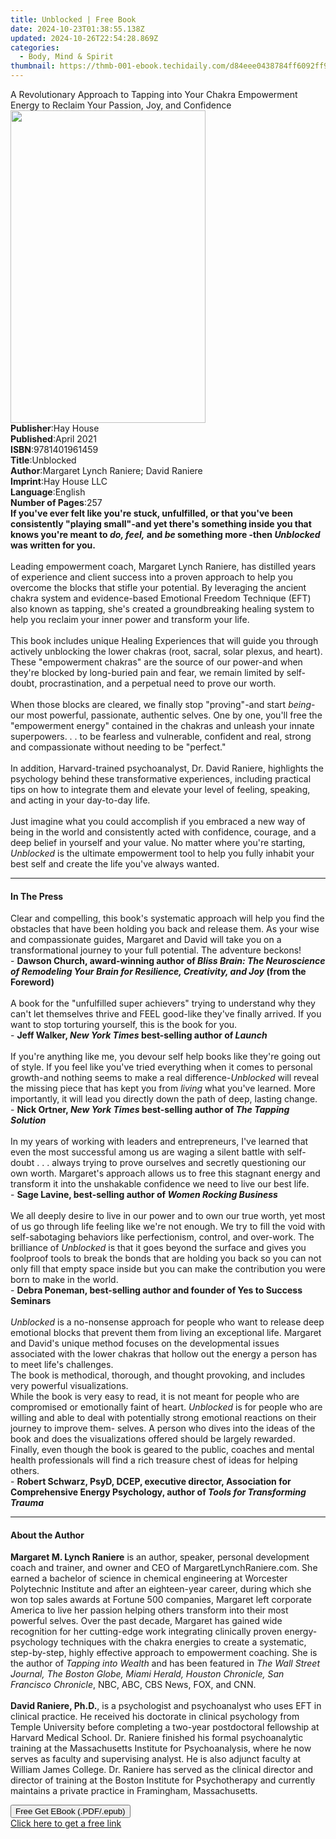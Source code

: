 ```yaml
---
title: Unblocked | Free Book
date: 2024-10-23T01:38:55.138Z
updated: 2024-10-26T22:54:28.869Z
categories:
  - Body, Mind & Spirit
thumbnail: https://thmb-001-ebook.techidaily.com/d84eee0438784ff6092ff917aaddaa2b2f852561bc50db2f2d70ff78bd40e71a.jpg
---
```

<main id="book-container">
  <div class="flex flex-col">
    <div class="book-brief flex-1 py-6 px-4 sm:p-6 md:py-10 md:px-8">
      <!-- brief-->
      <div class="book-brief-main">
        A Revolutionary Approach to Tapping into Your Chakra Empowerment Energy
        to Reclaim Your Passion, Joy, and Confidence
      </div>
    </div>
    <div
      class="book-meta-info flex-1 grid gap-4 col-start-1 col-end-3 row-start-1 sm:mb-6 sm:grid-cols-4 lg:gap-6 lg:col-start-2 lg:row-end-6 lg:row-span-6 lg:mb-0"
    >
      <div
        class="book-meta-info-left place-content-center mt-4 p-4 text-sm leading-6 col-start-2 col-span-2 dark:text-slate-400"
      >
        <img
          class="w-full h-500 object-cover rounded-lg sm:h-255 sm:col-span-2 lg:col-span-full"
          src="https://img-001-ebook.techidaily.com/bbba454f2a09578e87d5503cd95837c11b8b348d677f56cacf7d3526ba414e66.jpg"
          alt=""
          width="312"
          height="500"
        />
      </div>
      <div
        class="book-meta-info-right mt-2 col-start-1 row-start-2 col-span-3 self-center"
      >
        <!-- meta data  -->
        <div class="flex flex-col px-4 md:px-8">
          <div class="flex-1">
            <strong>Publisher</strong>:<span class="px-2">Hay House</span>
          </div>
          <div class="flex-1">
            <strong>Published</strong>:<span class="px-2">April 2021</span>
          </div>
          <div class="flex-1">
            <strong>ISBN</strong>:<span class="px-2">9781401961459</span>
          </div>
          <div class="flex-1">
            <strong>Title</strong>:<span class="px-2">Unblocked</span>
          </div>
          <div class="flex-1">
            <strong>Author</strong>:<span class="px-2"
              >Margaret Lynch Raniere; David Raniere</span
            >
          </div>
          <div class="flex-1">
            <strong>Imprint</strong>:<span class="px-2">Hay House LLC</span>
          </div>
          <div class="flex-1">
            <strong>Language</strong>:<span class="px-2">English</span>
          </div>
          <div class="flex-1">
            <strong>Number of Pages</strong>:<span class="px-2">257</span>
          </div>
        </div>
      </div>
    </div>
    <div class="book-description flex-1 py-6 px-4 sm:p-6 md:py-10 md:px-8">
      <div class="book-description-main">
        <div accordion-content="" id="description">
          <b
            >If you've ever felt like you're stuck, unfulfilled, or that you've
            been consistently "playing small"-and yet there's something inside
            you that knows you're meant to <i>do, feel,</i> and
            <i>be</i> something more -then <i>Unblocked </i>was written for
            you.</b
          ><br /><br />
          Leading empowerment coach, Margaret Lynch Raniere, has distilled years
          of experience and client success into a proven approach to help you
          overcome the blocks that stifle your potential. By leveraging the
          ancient chakra system and evidence-based Emotional Freedom Technique
          (EFT) also known as tapping, she's created a groundbreaking healing
          system to help you reclaim your inner power and transform your
          life.<br /><br />This book includes unique Healing Experiences that
          will guide you through actively unblocking the lower chakras (root,
          sacral, solar plexus, and heart). These "empowerment chakras" are the
          source of our power-and when they're blocked by long-buried pain and
          fear, we remain limited by self-doubt, procrastination, and a
          perpetual need to prove our worth.<br /><br />
          When those blocks are cleared, we finally stop "proving"-and start
          <i>being</i>-our most powerful, passionate, authentic selves. One by
          one, you'll free the "empowerment energy" contained in the chakras and
          unleash your innate superpowers. . . to be fearless and vulnerable,
          confident and real, strong and compassionate without needing to be
          "perfect."<br /><br />In addition, Harvard-trained psychoanalyst, Dr.
          David Raniere, highlights the psychology behind these transformative
          experiences, including practical tips on how to integrate them and
          elevate your level of feeling, speaking, and acting in your day-to-day
          life.<br /><br />Just imagine what you could accomplish if you
          embraced a new way of being in the world and consistently acted with
          confidence, courage, and a deep belief in yourself and your value. No
          matter where you're starting, <i>Unblocked</i> is the ultimate
          empowerment tool to help you fully inhabit your best self and create
          the life you've always wanted.
        </div>
        <div class="accordion-fader"></div>
      </div>
    </div>
    <div class="book-excerpts flex-1 py-6 px-4 sm:p-6 md:py-10 md:px-8">
      <!-- excerpts-->
      <div class="book-excerpts-main">
        <hr />
        <h4 class="placeholder placeholder-heading">
          <span>In The Press</span>
        </h4>
        <p>
          Clear and compelling, this book's systematic approach will help you
          find the obstacles that have been holding you back and release them.
          As your wise and compassionate guides, Margaret and David will take
          you on a transformational journey to your full potential. The
          adventure beckons!<br />
          -
          <b
            >Dawson Church, award-winning author of
            <i
              >Bliss Brain: The Neuroscience of Remodeling Your Brain for
              Resilience, Creativity, and Joy </i
            >(from the Foreword)<br
          /></b>
          <br />
          A book for the "unfulfilled super achievers" trying to understand why
          they can't let themselves thrive and FEEL good-like they've finally
          arrived. If you want to stop torturing yourself, this is the book for
          you.<br />
          -
          <b
            >Jeff Walker, <i>New York Times </i>best-selling author of
            <i>Launch</i></b
          >
          <br /><br />If you're anything like me, you devour self help books
          like they're going out of style. If you feel like you've tried
          everything when it comes to personal growth-and nothing seems to make
          a real difference-<i>Unblocked </i>will reveal the missing piece that
          has kept you from <i>living </i>what you've learned. More importantly,
          it will lead you directly down the path of deep, lasting change.<br />
          -
          <b
            >Nick Ortner, <i>New York Times </i>best-selling author of
            <i>The Tapping Solution</i></b
          >
          <br /><br />In my years of working with leaders and entrepreneurs,
          I've learned that even the most successful among us are waging a
          silent battle with self-doubt . . . always trying to prove ourselves
          and secretly questioning our own worth. Margaret's approach allows us
          to free this stagnant energy and transform it into the unshakable
          confidence we need to live our best life.<br />
          -
          <b
            >Sage Lavine, best-selling author of
            <i>Women Rocking Business</i></b
          >
          <br /><br />We all deeply desire to live in our power and to own our
          true worth, yet most of us go through life feeling like we're not
          enough. We try to fill the void with self-sabotaging behaviors like
          perfectionism, control, and over-work. The brilliance of
          <i>Unblocked </i>is that it goes beyond the surface and gives you
          foolproof tools to break the bonds that are holding you back so you
          can not only fill that empty space inside but you can make the
          contribution you were born to make in the world.<br />
          -
          <b
            >Debra Poneman, best-selling author and founder of Yes to Success
            Seminars</b
          >
          <br />
          <i><br />Unblocked </i>is a no-nonsense approach for people who want
          to release deep emotional blocks that prevent them from living an
          exceptional life. Margaret and David's unique method focuses on the
          developmental issues associated with the lower chakras that hollow out
          the energy a person has to meet life's challenges.<br />
          The book is methodical, thorough, and thought provoking, and includes
          very powerful visualizations.<br />
          While the book is very easy to read, it is not meant for people who
          are compromised or emotionally faint of heart. <i>Unblocked </i>is for
          people who are willing and able to deal with potentially strong
          emotional reactions on their journey to improve them- selves. A person
          who dives into the ideas of the book and does the visualizations
          offered should be largely rewarded. Finally, even though the book is
          geared to the public, coaches and mental health professionals will
          find a rich treasure chest of ideas for helping others.<br />
          -
          <b
            >Robert Schwarz, PsyD, DCEP, executive director, Association for
            Comprehensive Energy Psychology, author of
            <i>Tools for Transforming Trauma</i></b
          >
        </p>
      </div>
    </div>
    <div class="book-about-author flex-1 py-6 px-4 sm:p-6 md:py-10 md:px-8">
      <!-- about author-->
      <div class="book-main-author-main">
        <hr />
        <h4 class="placeholder placeholder-heading">
          <span>About the Author</span>
        </h4>
        <p>
          <b>Margaret M. Lynch Raniere</b> is an author, speaker, personal
          development coach and trainer, and owner and CEO of
          MargaretLynchRaniere.com. She earned a bachelor of science in chemical
          engineering at Worcester Polytechnic Institute and after an
          eighteen-year career, during which she won top sales awards at Fortune
          500 companies, Margaret left corporate America to live her passion
          helping others transform into their most powerful selves. Over the
          past decade, Margaret has gained wide recognition for her cutting-edge
          work integrating clinically proven energy-psychology techniques with
          the chakra energies to create a systematic, step-by-step, highly
          effective approach to empowerment coaching. She is the author of
          <i>Tapping into Wealth </i>and has been featured in
          <i
            >The Wall Street Journal, The Boston Globe, Miami Herald, Houston
            Chronicle, San Francisco Chronicle</i
          >, NBC, ABC, CBS News, FOX, and CNN.<br /><br /><b
            >David Raniere, Ph.D.</b
          >, is a psychologist and psychoanalyst who uses EFT in clinical
          practice. He received his doctorate in clinical psychology from Temple
          University before completing a two-year postdoctoral fellowship at
          Harvard Medical School. Dr. Raniere finished his formal psychoanalytic
          training at the Massachusetts Institute for Psychoanalysis, where he
          now serves as faculty and supervising analyst. He is also adjunct
          faculty at William James College. Dr. Raniere has served as the
          clinical director and director of training at the Boston Institute for
          Psychotherapy and currently maintains a private practice in
          Framingham, Massachusetts.
        </p>
      </div>
    </div>
    <div class="book-free-get flex-1 py-6 px-4 sm:p-6 md:py-10 md:px-8">
      <button
        id="btn-free-get"
        class="bg-blue-500 hover:bg-blue-700 text-white font-bold py-2 px-4 rounded"
      >
        Free Get EBook (.PDF/.epub)
      </button>
      <div id="countdown-display" class="px-2 text-lg mt-2"></div>
      <a
        id="free-link"
        class="hidden bg-blue-500 hover:bg-blue-700 text-white font-bold py-2 px-4 rounded"
        href="https://www.ebooks.com/en-us/book/210086454/unblocked/margaret-lynch-raniere/"
        target="_blank"
        >Click here to get a free link</a
      >
    </div>
    <script>
      let countdownTime = 0;
      let countdownInterval = null;
      document
        .getElementById('btn-free-get')
        .addEventListener('click', startCountdown);
      function startCountdown() {
        countdownTime = new Date().getTime() + 60000 * 3;
        countdownInterval = setInterval(updateCountdown, 1000);
        document.getElementById('btn-free-get').disabled = true;
        document
          .getElementById('btn-free-get')
          .classList.add('bg-gray-500', 'cursor-not-allowed');
      }
      function updateCountdown() {
        let currentTime = new Date().getTime();
        let timeLeft = countdownTime - currentTime;
        let secondsLeft = Math.floor(timeLeft / 1000);
        document.getElementById('countdown-display').innerHTML =
          `Remaining time: ${secondsLeft} seconds.`;
        if (secondsLeft <= 0) {
          clearInterval(countdownInterval);
          document.getElementById('btn-free-get').classList.add('hidden');
          document.getElementById('free-link').classList.remove('hidden');
          document.getElementById('countdown-display').innerHTML = '';
        }
      }
    </script>
  </div>
</main>

<ins class="adsbygoogle"
      style="display:block"
      data-ad-client="ca-pub-7571918770474297"
      data-ad-slot="8358498916"
      data-ad-format="auto"
      data-full-width-responsive="true"></ins>
    